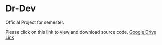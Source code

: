 # Dr-Dev
Official Project for semester.
<p>Please click on this link to view and download source code.
<a href="https://drive.google.com/file/d/1A24y0T21QlEXyZhQuwdXDjmIpos745N7/view?usp=sharing"> Google Drive Link </a>
  </p
